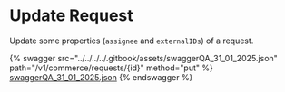 # Update Request

Update some properties (`assignee` and `externalIDs`) of a request.

{% swagger src="../../../../.gitbook/assets/swaggerQA_31_01_2025.json" path="/v1/commerce/requests/{id}" method="put" %}
[swaggerQA_31_01_2025.json](../../../../.gitbook/assets/swaggerQA_31_01_2025.json)
{% endswagger %}
